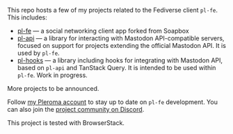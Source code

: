 This repo hosts a few of my projects related to the Fediverse client `pl-fe`. This includes:

- [pl-fe](./packages/pl-fe/) — a social networking client app forked from Soapbox
- [pl-api](./packages/pl-api) — a library for interacting with Mastodon API-compatible servers, focused on support for projects extending the official Mastodon API. It is used by `pl-fe`.
- [pl-hooks](./packages/pl-hooks) — a library including hooks for integrating with Mastodon API, based on `pl-api` and TanStack Query. It is intended to be used within `pl-fe`. Work  in progress.

More projects to be announced.

Follow [my Pleroma account](https://pl.fediverse.pl/@mkljczk) to stay up to date on `pl-fe` development. You can also join the [project community on Discord](https://discord.gg/NCZZsqqgUH).


This project is tested with BrowserStack.
